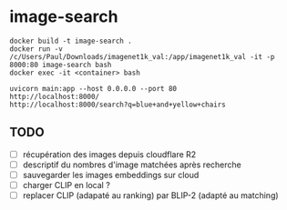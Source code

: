 # image-search

```shell
docker build -t image-search .
docker run -v /c/Users/Paul/Downloads/imagenet1k_val:/app/imagenet1k_val -it -p 8000:80 image-search bash
docker exec -it <container> bash
```

```shell
uvicorn main:app --host 0.0.0.0 --port 80
http://localhost:8000/
http://localhost:8000/search?q=blue+and+yellow+chairs
```

## TODO

- [ ] récupération des images depuis cloudflare R2
- [ ] descriptif du nombres d'image matchées après recherche
- [ ] sauvegarder les images embeddings sur cloud
- [ ] charger CLIP en local ?
- [ ] replacer CLIP (adapaté au ranking) par BLIP-2 (adapté au matching)
